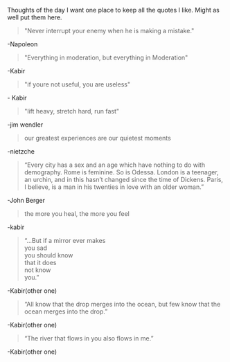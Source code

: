 Thoughts of the day
I want one place to keep all the quotes I like. Might as well put them here.


>"Never interrupt your enemy when he is making a mistake."

\-Napoleon



>"Everything in moderation, but everything in Moderation"

\-Kabir


>"if youre not useful, you are useless"

\- Kabir


>"lift heavy, stretch hard, run fast"

\-jim wendler


>our greatest experiences are our quietest moments

\-nietzche


>“Every city has a sex and an age which have nothing to do with demography. Rome is feminine. So is Odessa. London is a teenager, an urchin, and in this hasn’t changed since the time of Dickens. Paris, I believe, is a man in his twenties in love with an older woman.”

\-John Berger


>the more you heal, the more you feel

\-kabir


>“...But if a mirror ever makes  
you sad  
you should know  
that it does  
not know  
you.”  

\-Kabir(other one)


>“All know that the drop merges into the ocean, but few know that the ocean merges into the drop.”  

\-Kabir(other one)



>“The river that flows in you also flows in me.”  

\-Kabir(other one)


